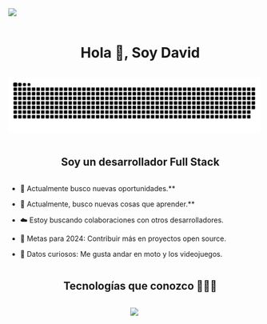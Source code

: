 <!--horizontal divider(gradiant)-->
<img src="https://user-images.githubusercontent.com/73097560/115834477-dbab4500-a447-11eb-908a-139a6edaec5c.gif">

<!--h1 without bottom border-->
<div id="user-content-toc">
  <ul align="center">
    <summary><h1 style="display: inline-block">Hola 👋, Soy David</h1></summary>
  </ul>
</div>


<!--- snake -->
<div align="center">
  <img  src="https://github.com/1999AZZAR/1999AZZAR/blob/readme/resources/img/grid-snake.svg"
       alt="snake" /></a>
</div>


<!--h2 without bottom border-->
<div id="user-content-toc">
  <ul align="center">
    <summary><h2 style="display: inline-block">Soy un desarrollador Full Stack </h2></summary>
  </ul>
</div>


<!--Intro start-->
- 🔭 Actualmente busco nuevas oportunidades.**

- 🌱 Actualmente, busco nuevas cosas que aprender.**

- ☁️ Estoy buscando colaboraciones con otros desarrolladores.

- 📝 Metas para 2024: Contribuir más en proyectos open source.
  
- 💬 Datos curiosos: Me gusta andar en moto y los videojuegos.
<!--Intro end-->

<!--h1 without bottom border-->
<div id="user-content-toc">
  <ul align="center">
    <summary><h2 style="display: inline-block">Tecnologías que conozco 👨🏻‍💻</h2></summary>
  </ul>
</div>
<!--tech stack icons-->
<p align="center">
  <a href="https://skillicons.dev">
    <img src="https://skillicons.dev/icons?i=git,css,discord,docker,pug,express,firebase,github,html,java,js,linux,nginx,mongodb,mysql,nextjs,nodejs,postman,py,react,tailwind,vscode&perline=8" />
  </a>
</p>
